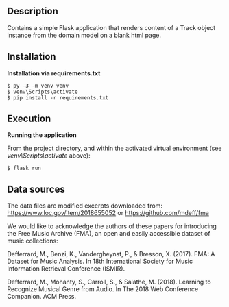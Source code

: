 ## Description

Contains a simple Flask application that renders content of a Track object instance from the domain model on a blank html page.

## Installation

**Installation via requirements.txt**

```shell
$ py -3 -m venv venv
$ venv\Scripts\activate
$ pip install -r requirements.txt
```

## Execution

**Running the application**

From the project directory, and within the activated virtual environment (see *venv\Scripts\activate* above):

````shell
$ flask run
```` 

## Data sources

The data files are modified excerpts downloaded from:
https://www.loc.gov/item/2018655052  or
https://github.com/mdeff/fma 

We would like to acknowledge the authors of these papers for introducing the Free Music Archive (FMA), an open and easily accessible dataset of music collections: 

Defferrard, M., Benzi, K., Vandergheynst, P., & Bresson, X. (2017). FMA: A Dataset for Music Analysis. In 18th International Society for Music Information Retrieval Conference (ISMIR).

Defferrard, M., Mohanty, S., Carroll, S., & Salathe, M. (2018). Learning to Recognize Musical Genre from Audio. In The 2018 Web Conference Companion. ACM Press.
